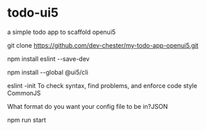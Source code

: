 # todo-ui5
 a simple todo app to scaffold openui5

git clone https://github.com/dev-chester/my-todo-app-openui5.git

npm install eslint --save-dev

npm install --global @ui5/cli

eslint -init
	To check syntax, find problems, and enforce code style
	CommonJS

What format do you want your config file to be in?JSON

npm run start
